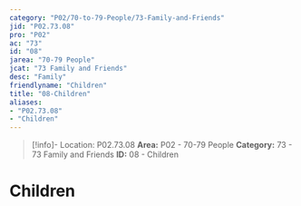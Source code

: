 ```yaml
---
category: "P02/70-to-79-People/73-Family-and-Friends"
jid: "P02.73.08"
pro: "P02"
ac: "73"
id: "08"
jarea: "70-79 People"
jcat: "73 Family and Friends"
desc: "Family"
friendlyname: "Children"
title: "08-Children"
aliases: 
- "P02.73.08"
- "Children"
---
```

>[!info]- Location: P02.73.08
>**Area:** P02 - 70-79 People
>**Category:** 73 - 73 Family and Friends
>**ID:** 08 - Children

# Children
